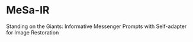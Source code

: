 # MeSa-IR
Standing on the Giants:  Informative Messenger Prompts with Self-adapter for  Image Restoration
